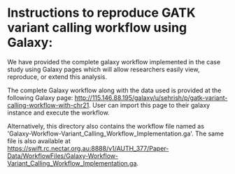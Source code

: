   # Instructions to reproduce GATK variant calling workflow using Galaxy:
We have provided the complete galaxy workflow implemented in the case study using Galaxy pages which will allow researchers easily view, reproduce, or extend this analysis.

The complete Galaxy workflow along with the data used is provided at the following Galaxy page: 
http://115.146.88.195/galaxy/u/sehrish/p/gatk-variant-calling-workflow-with-chr21. User can import this page to their galaxy instance and execute the workflow. 

Alternatively, this directory also contains the workflow file named as 'Galaxy-Workflow-Variant_Calling_Workflow_Implementation.ga'. The same file is also available at https://swift.rc.nectar.org.au:8888/v1/AUTH_377/Paper-Data/WorkflowFiles/Galaxy-Workflow-Variant_Calling_Workflow_Implementation.ga. 




